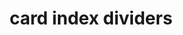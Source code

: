 ---
layout: objects
title: card index dividers
emoji: card_index_dividers
permalink: 🗂.html
image: assets/img/3moji/card_index_dividers.png
---